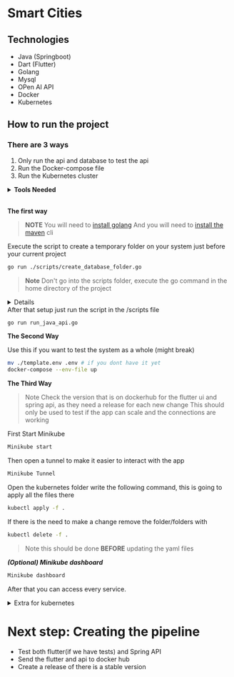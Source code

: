 # Smart Cities

## Technologies

- Java (Springboot)
- Dart (Flutter)
- Golang
- Mysql
- OPen AI API
- Docker
- Kubernetes

## How to run the project

### There are 3 ways

1. Only run the api and database to test the api
2. Run the Docker-compose file
3. Run the Kubernetes cluster

<details><summary><b>Tools Needed</b></summary>

**_Maven_**

- Download the zip or tar depending on your OS [link](https://maven.apache.org/download.cgi)
- If you are on linux/Mac follow this [link](https://www.digitalocean.com/community/tutorials/install-maven-linux-ubuntu)
- If you are on windows follow this [link](https://phoenixnap.com/kb/install-maven-windows)


**_golang_**

Follow the steps on this [link](https://go.dev/doc/install)

**_Docker_**

- For [Linux](https://docs.docker.com/desktop/install/linux/)
- For [Mac](https://docs.docker.com/desktop/install/mac-install/)
- For [windows](https://docs.docker.com/desktop/install/windows-install/)

**_Kubernetes_**

- For [Linux](https://kubernetes.io/docs/tasks/tools/install-kubectl-linux/)
- For [Mac](https://kubernetes.io/docs/tasks/tools/install-kubectl-macos/)
- For [windows](https://kubernetes.io/docs/tasks/tools/install-kubectl-windows/)

**_Minikube_**

- [Here](https://minikube.sigs.k8s.io/docs/start/?arch=%2Fwindows%2Fx86-64%2Fstable%2F.exe+download)

**_Flutter_**

- Follow this [link](https://docs.flutter.dev/get-started/install) choose your OS and then android

</details>

<br>

**The first way**

> **NOTE**
> You will need to [install golang](https://go.dev/doc/install)
> And you will need to [install the maven](https://maven.apache.org/download.cgi) cli

Execute the script to create a temporary folder on your system just before your current project 
```bash
go run ./scripts/create_database_folder.go
```

> **Note**
> Don't go into the scripts folder, execute the go command in the home directory of the project


<details>What is happening

```bash
## Do this if you haven't created the .env file
cp ./template.env .env
## Create a new folder where you will run the docker with the database
mkdir ../TempDatabase
## Copy the .env file to where you are going to run the docker file
cp ./template.env ../TempDatabase/.env
# Copy the database docker file into the folder
cp ./database-docker-compose.yml ../TempDatabase/docker-compose.yml
cd ../TempDatabase
# Execute the docker compose file
docker-compose --env-file up
```

</details>
After that setup just run the script in the /scripts file

```bash
go run run_java_api.go 
```

**The Second Way**

Use this if you want to test the system as a whole (might break)


```bash
mv ./template.env .env # if you dont have it yet
docker-compose --env-file up
```
**The Third Way**
> Note Check the version that is on dockerhub for the flutter ui and spring api, as they need a release for each new change
> This should only be used to test if the app can scale and the connections are working

First Start Minikube
```bash
Minikube start
```

Then open a tunnel to make it easier to interact with the app
```bash
Minikube Tunnel
```

Open the kubernetes folder write the following command, this is going to apply all the files there
```bash
kubectl apply -f .
```

If there is the need to make a change remove the folder/folders with
```bash
kubectl delete -f .
```
> Note this should be done **BEFORE** updating the yaml files

***(Optional) Minikube dashboard***
```bash
Minikube dashboard
```

After that you can access every service.


<details><summary>Extra for kubernetes</summary>
If you don't want to use minikube dashboard, you can just use the kubectl cli

**To check the nodes**
```bash
kubectl get nodes -o wide
```
or if you want only one
```bash
kubectl get nodes <NODE_NAME>
```
<br>

**To check the services**
```bash
kubectl get services -o wide
```
or if you want only one
```bash
kubectl get services <SERVICE_NAME>
```
</details>


# Next step: Creating the pipeline
- Test both flutter(if we have tests) and Spring API
- Send the flutter and api to docker hub
- Create a release of there is a stable version
